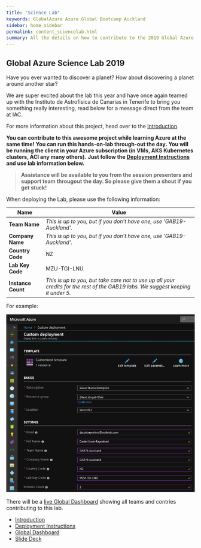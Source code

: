 ```yaml
---
title: "Science Lab"
keywords: GlobalAzure Azure Global Bootcamp Auckland
sidebar: home_sidebar
permalink: content_sciencelab.html
summary: All the details on how to contribute to the 2019 Global Azure Bootcamp Auckland Science Lab.
---
```


## Global Azure Science Lab 2019

Have you ever wanted to discover a planet? How about discovering a planet around another star?

We are super excited about the lab this year and have once again teamed up with the Instituto de Astrofisica de Canarias in Tenerife to bring you something really interesting, read below for a message direct from the team at IAC.

For more information about this project, head over to the [Introduction](https://global.azurebootcamp.net/global-azure-science-lab-2019/).

**You can contribute to this awesome project while learning Azure at the same time!**
**You can run this hands-on-lab through-out the day.**
**You will be running the client in your Azure subscription (in VMs, AKS Kubernetes clusters, ACI any many others).**
**Just follow the [Deployment Instructions](https://github.com/intelequia/GAB2019ScienceLab) and use lab information below.**

> **Assistance will be available to you from the session presenters and support team througout the day. So please give them a shout if you get stuck!**

When deploying the Lab, please use the following information:

| Name | Value |
| --- | --- |
| **Team Name** | _This is up to you, but if you don't have one, use 'GAB19-Auckland'._ |
| **Company Name** | _This is up to you, but if you don't have one, use 'GAB19-Auckland'._ |
| **Country Code** | NZ |
| **Lab Key Code** | MZU-TGI-LNU |
| **Instance Count** | _This is up to you, but take care not to use up all your credits for the rest of the GAB19 labs. We suggest keeping it under 5._ |

For example:

![Deploying the Science Lab](/images/sciencelab-deployment.png)

There will be a [live Global Dashboard](https://gablabdashboard.azurewebsites.net/) showing all teams and contries contributing to this lab.

- [Introduction](https://global.azurebootcamp.net/global-azure-science-lab-2019/)
- [Deployment Instructions](https://github.com/intelequia/GAB2019ScienceLab)
- [Global Dashboard](https://gablabdashboard.azurewebsites.net/)
- [Slide Deck](https://1drv.ms/p/s!Arx1aAVyhjnCpb0U22OD7WVoK4LPDQ)
